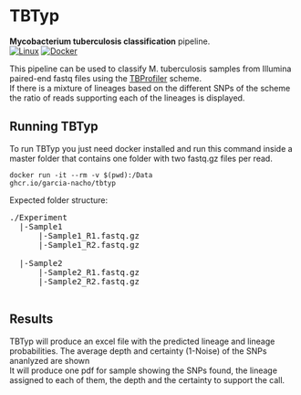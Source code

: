 # TBTyp   
**Mycobacterium tuberculosis classification** pipeline.   
[![Linux](https://svgshare.com/i/Zhy.svg)](https://svgshare.com/i/Zhy.svg)   [![Docker](https://badgen.net/badge/icon/docker?icon=docker&label)](https://https://docker.com/)
   
This pipeline can be used to classify M. tuberculosis samples from Illumina paired-end fastq files using the [TBProfiler](https://github.com/jodyphelan/TBProfiler) scheme.   
If there is a mixture of lineages based on the different SNPs of the scheme the ratio of reads supporting each of the lineages is displayed.    
   
## Running TBTyp
To run TBTyp you just need docker installed and run this command inside a master folder that contains one folder with two fastq.gz files per read.   

<code>docker run -it --rm -v $(pwd):/Data ghcr.io/garcia-nacho/tbtyp</code>   
   
Expected folder structure:

<pre>
./Experiment         
  |-Sample1     
      |-Sample1_R1.fastq.gz       
      |-Sample1_R2.fastq.gz

  |-Sample2      
      |-Sample2_R1.fastq.gz       
      |-Sample2_R2.fastq.gz
      
</pre>

## Results   
TBTyp will produce an excel file with the predicted lineage and lineage probabilities. The average depth and certainty (1-Noise) of the SNPs ananlyzed are shown   
It will produce one pdf for sample showing the SNPs found, the lineage assigned to each of them, the depth and the certainty to support the call.


